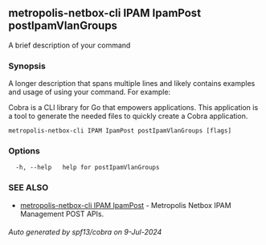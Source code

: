 ## metropolis-netbox-cli IPAM IpamPost postIpamVlanGroups

A brief description of your command

### Synopsis

A longer description that spans multiple lines and likely contains examples
and usage of using your command. For example:

Cobra is a CLI library for Go that empowers applications.
This application is a tool to generate the needed files
to quickly create a Cobra application.

```
metropolis-netbox-cli IPAM IpamPost postIpamVlanGroups [flags]
```

### Options

```
  -h, --help   help for postIpamVlanGroups
```

### SEE ALSO

* [metropolis-netbox-cli IPAM IpamPost]()	 - Metropolis Netbox IPAM Management POST APIs.

###### Auto generated by spf13/cobra on 9-Jul-2024
